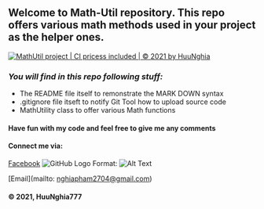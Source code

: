## Welcome to Math-Util repository. This repo offers various math methods used in your project as the helper ones.

[![MathUtil project | CI pricess included | © 2021 by HuuNghia](https://github.com/NghiaPham777/math-util/actions/workflows/mathutil-ci-action.yml/badge.svg)](https://github.com/NghiaPham777/math-util/actions/workflows/mathutil-ci-action.yml)

### _You will find in this repo following stuff:_
* The README file itself to remonstrate the MARK DOWN syntax
* .gitignore file itseft to notify Git Tool how to upload source code
* MathUtility class to offer various Math functions

#### Have fun with my code and feel free to give me any comments

#### Connect me via:
[Facebook](https://www.facebook.com/PhamHuuNghia2704/)
![GitHub Logo](/Desktop/Capture.png)
Format: ![Alt Text](url)

[Email](mailto: nghiapham2704@gmail.com)

#### © 2021, HuuNghia777
